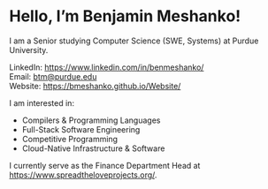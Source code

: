 # Hello, I’m Benjamin Meshanko!

I am a Senior studying Computer Science (SWE, Systems) at Purdue University.

LinkedIn: https://www.linkedin.com/in/benmeshanko/ <br>
Email: btm@purdue.edu <br>
Website: https://bmeshanko.github.io/Website/ <br>

I am interested in: 
- Compilers & Programming Languages
- Full-Stack Software Engineering
- Competitive Programming
- Cloud-Native Infrastructure & Software

I currently serve as the Finance Department Head at https://www.spreadtheloveprojects.org/.
